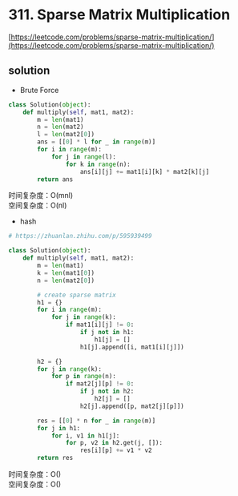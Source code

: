 # 311. Sparse Matrix Multiplication
[https://leetcode.com/problems/sparse-matrix-multiplication/](https://leetcode.com/problems/sparse-matrix-multiplication/)


## solution

- Brute Force
```python
class Solution(object):
    def multiply(self, mat1, mat2):
        m = len(mat1)
        n = len(mat2)
        l = len(mat2[0])
        ans = [[0] * l for _ in range(m)]
        for i in range(m):
            for j in range(l):
                for k in range(n):
                    ans[i][j] += mat1[i][k] * mat2[k][j]
        return ans
```
时间复杂度：O(mnl) <br>
空间复杂度：O(nl)

- hash
```python
# https://zhuanlan.zhihu.com/p/595939499

class Solution(object):
    def multiply(self, mat1, mat2):
        m = len(mat1)
        k = len(mat1[0])
        n = len(mat2[0])

        # create sparse matrix
        h1 = {}
        for i in range(m):
            for j in range(k):
                if mat1[i][j] != 0:
                    if j not in h1:
                        h1[j] = []
                    h1[j].append([i, mat1[i][j]])

        h2 = {}
        for j in range(k):
            for p in range(n):
                if mat2[j][p] != 0:
                    if j not in h2:
                        h2[j] = []
                    h2[j].append([p, mat2[j][p]])

        res = [[0] * n for _ in range(m)]
        for j in h1:
            for i, v1 in h1[j]:
                for p, v2 in h2.get(j, []):
                    res[i][p] += v1 * v2
        return res
```
时间复杂度：O() <br>
空间复杂度：O()
